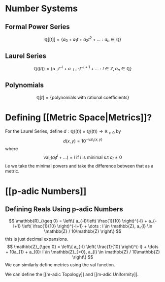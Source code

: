 # Number Systems

## Formal Power Series
$$
\mathbb{Q}[[t]] = \left\{ a_{0} + a_{1}t + a_{2}t^2 +\dots : a_{n} \in \mathbb{Q} \right\} 
$$
## Laurel Series
$$
\mathbb{Q}((t)) = \left\{ a_{-l}t^{-l} +a_{-l+1}t^{-l+1}+ \dots : l \in \mathbb{Z}, a_{n} \in \mathbb{Q} \right\} 
$$
## Polynomials
$$
\mathbb{Q}[t] = \left\{ \text{polynomials with rational coefficients} \right\} 
$$

# Defining [[Metric Space|Metrics]]?

For the Laurel Series, define $d: \mathbb{Q}((t)) \times \mathbb{Q}((t)) \to \mathbb{R}_{\geq 0}$ by
$$
d(x,y) = 10^{-\mathrm{val}_{t}(x,y)}
$$
where$$
\mathrm{val}_{t}(a_{l}t^l + \dots) = l \text{ if $l$ is minimal s.t $a_{l} \neq 0$}
$$ i.e we take the minimal powers and take the difference between that as a metric.

# [[p-adic Numbers]]

## Defining Reals Using p-adic Numbers
$$
\mathbb{R}_{\geq 0} = \left\{ a_{-l}\left( \frac{1}{10} \right)^{-l} + a_{-l+1} \left( \frac{1}{10} \right)^{-l+1} + \dots : l \in \mathbb{Z}, a_{l} \in \mathbb{Z} / 10\mathbb{Z} \right\} 
$$
this is just decimal expansions.
$$
\mathbb{Z}_{\geq 0} = \left\{ a_{-l} \left( \frac{1}{10} \right)^{-l} + \dots + 10a_{1} + a_{0}: l \in \mathbb{Z}_{>0}, a_{l} \in \mathbb{Z} / 10\mathbb{Z} \right\} 
$$
We can similarly define metrics using the $\mathrm{val}$ function.

We can define the [[m-adic Topology]] and [[m-adic Uniformity]].
